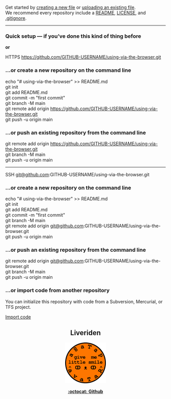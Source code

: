 Get started by [creating a new file](/GITHUB-USERNAME/using-via-the-browser/new/main) or [uploading an existing file](/GITHUB-USERNAME/using-via-the-browser/upload).  
We recommend every repository include a [README](/GITHUB-USERNAME/using-via-the-browser/new/main?readme=1), [LICENSE](/GITHUB-USERNAME/using-via-the-browser/new/main?filename=LICENSE.md), and [.gitignore](/GITHUB-USERNAME/using-via-the-browser/new/main?filename=.gitignore).

---

### **Quick setup** — if you’ve done this kind of thing before

**or**

HTTPS https://github.com/GITHUB-USERNAME/using-via-the-browser.git

### …or create a new repository on the command line

echo "# using-via-the-browser" >> README.md  
git init  
git add README.md  
git commit -m "first commit"  
git branch -M main  
git remote add origin https://github.com/GITHUB-USERNAME/using-via-the-browser.git  
git push -u origin main

### …or push an existing repository from the command line

git remote add origin https://github.com/GITHUB-USERNAME/using-via-the-browser.git  
git branch -M main  
git push -u origin main

---

SSH git@github.com:GITHUB-USERNAME/using-via-the-browser.git

### …or create a new repository on the command line

echo "# using-via-the-browser" >> README.md  
git init  
git add README.md  
git commit -m "first commit"  
git branch -M main  
git remote add origin git@github.com:GITHUB-USERNAME/using-via-the-browser.git  
git push -u origin main

### …or push an existing repository from the command line

git remote add origin git@github.com:GITHUB-USERNAME/using-via-the-browser.git  
git branch -M main  
git push -u origin main

### …or import code from another repository

You can initialize this repository with code from a Subversion, Mercurial, or TFS project.

[Import code](/GITHUB-USERNAME/using-via-the-browser/import)

<div align="center">
<h2>Liveriden</h2>
<a href="https://github.com/liveriden" title="Liveriden">
<img alt="Liveriden logo - (Если Вы видите этот текст, это значит ссылка неработающая, если у Вас есть свободная минутка :) сообщите об этом  на электронную почту вставив ссылку страницы в письмо или опишите ситуацию.) (If You see this text, it means the link is broken, if You have a free minute :) let know by e-mail by inserting the page link in the letter or describe the situation.)" height="128" src="https://github.com/liveriden/lidev/raw/main/github-assets/image/smile-browser-image.png" width="128" />
</a>
</div>
<div align="center">

**[:octocat: Github](https://github.com/)**

</div>
<!-- liveridenʳ࿕☦ 2023-06-07 -->